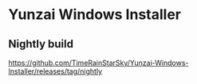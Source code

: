 # Yunzai Windows Installer

## Nightly build

https://github.com/TimeRainStarSky/Yunzai-Windows-Installer/releases/tag/nightly